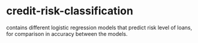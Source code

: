 # credit-risk-classification

contains different logistic regression models that predict risk level of loans, for comparison in accuracy between the models.